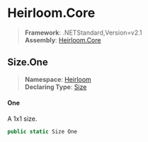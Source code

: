 # Heirloom.Core

> **Framework**: .NETStandard,Version=v2.1  
> **Assembly**: [Heirloom.Core][0]  

## Size.One

> **Namespace**: [Heirloom][0]  
> **Declaring Type**: [Size][1]  

#### One

A 1x1 size.

```cs
public static Size One
```

[0]: ../../../Heirloom.Core.md
[1]: ../Size.md
